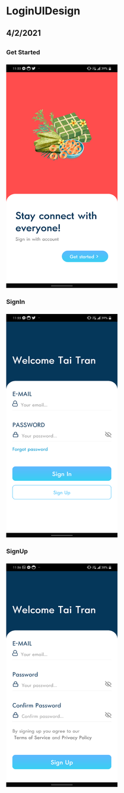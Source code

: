 # LoginUIDesign
<h2>4/2/2021<h2>
 
<h3>Get Started<h3>
<img src="image/1.png" width="300" height="600">
  
<h3>SignIn<h3>
<img src="image/2.png" width="300" height="600">
    
<h3>SignUp<h3>
<img src="image/3.png" width="300" height="600">
